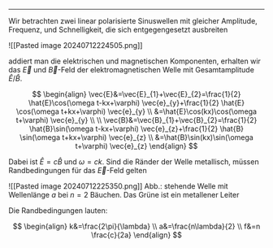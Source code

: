 ***

Wir betrachten zwei linear polarisierte Sinuswellen mit gleicher Amplitude, Frequenz, und Schnelligkeit, die sich entgegengesetzt ausbreiten

![[Pasted image 20240712224505.png]]

addiert man die elektrischen und magnetischen Komponenten, erhalten wir das $\vec{E}$ und $\vec{B}$-Feld der elektromagnetischen Welle mit Gesamtamplitude $\hat{E} /\hat{B}$.

$$
\begin{align}
\vec{E}&=\vec{E}_{1}+\vec{E}_{2}=\frac{1}{2} \hat{E}\cos(\omega t-kx+\varphi)  \vec{e}_{y}+\frac{1}{2} \hat{E} \cos(\omega t+kx+\varphi)  \vec{e}_{y} \\
&=\hat{E}\cos(kx)\cos(\omega t+\varphi)  \vec{e}_{y} \\
 \\
\vec{B}&=\vec{B}_{1}+\vec{B}_{2}=\frac{1}{2} \hat{B}\sin(\omega t-kx+\varphi)  \vec{e}_{z}+\frac{1}{2} \hat{B} \sin(\omega t+kx+\varphi)  \vec{e}_{z} \\
&=\hat{B}\sin(kx)\sin(\omega t+\varphi)  \vec{e}_{z}
\end{align}
$$

Dabei ist $\hat{E}=c  \hat{B}$ und $\omega=ck$. Sind die Ränder der Welle metallisch, müssen Randbedingungen für das $\vec{E}$-Feld gelten

![[Pasted image 20240712225350.png]]
Abb.: stehende Welle mit Wellenlänge $a$ bei $n=2$ Bäuchen. Das Grüne ist ein metallener Leiter

Die Randbedingungen lauten:

$$
\begin{align}
k&=\frac{2\pi}{\lambda} \\
a&=\frac{n\lambda}{2} \\
f&=n \frac{c}{2a}
\end{align}
$$